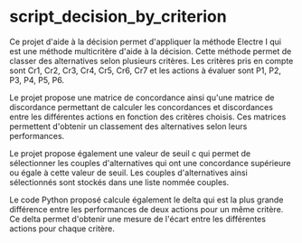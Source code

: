 # script_decision_by_criterion

Ce projet d'aide à la décision permet d'appliquer la méthode Electre I qui est une méthode multicritère d'aide à la décision. Cette méthode permet de classer des alternatives selon plusieurs critères. Les critères pris en compte sont Cr1, Cr2, Cr3, Cr4, Cr5, Cr6, Cr7 et les actions à évaluer sont P1, P2, P3, P4, P5, P6.

Le projet propose une matrice de concordance ainsi qu'une matrice de discordance permettant de calculer les concordances et discordances entre les différentes actions en fonction des critères choisis. Ces matrices permettent d'obtenir un classement des alternatives selon leurs performances.

Le projet propose également une valeur de seuil c qui permet de sélectionner les couples d'alternatives qui ont une concordance supérieure ou égale à cette valeur de seuil. Les couples d'alternatives ainsi sélectionnés sont stockés dans une liste nommée couples.

Le code Python proposé calcule également le delta qui est la plus grande différence entre les performances de deux actions pour un même critère. Ce delta permet d'obtenir une mesure de l'écart entre les différentes actions pour chaque critère.
